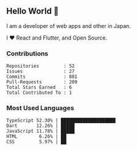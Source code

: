 ## Hello World 👋

I am a developer of web apps and other in Japan.

I ❤️ React and Flutter, and Open Source.

### Contributions

<!-- contributions start -->

    Repositories         : 52
    Issues               : 27
    Commits              : 881
    Pull-Requests        : 209
    Total Stars Earned   : 6
    Total Contributed To : 1

<!-- contributions end -->

### Most Used Languages

<!-- most-used-languages start -->

    TypeScript 52.30% | ████████████████████
    Dart       12.26% | █████
    JavaScript 11.78% | █████
    HTML        6.26% | ██
    CSS         5.97% | ██

<!-- most-used-languages end -->
